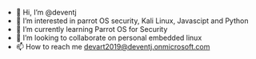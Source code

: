 - 👋 Hi, I’m @deventj
- 👀 I’m interested in parrot OS security, Kali Linux, Javascipt and Python 
- 🌱 I’m currently learning Parrot OS for Security
- 💞️ I’m looking to collaborate on personal embedded linux 
- 📫 How to reach me devart2019@deventj.onmicrosoft.com

<!---
deventj/deventj is a ✨ special ✨ repository because its `README.md` (this file) appears on your GitHub profile.
You can click the Preview link to take a look at your changes.
--->
